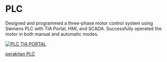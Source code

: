 # PLC
Designed and programmed a three-phase motor control system using Siemens PLC with TIA Portal, HMI, and SCADA. Successfully operated the motor in both manual and automatic modes.

[![PLC TIA PORTAL](https://img.youtube.com/vi/_xsuuHo6_Xa3eyfZ/0.jpg)](https://youtu.be/xlNknAVFuZA?si=_xsuuHo6_Xa3eyfZ)

[perakitan PLC](https://drive.google.com/file/d/1YTXIpBPFS17gDdLN3wvtq82y89wGksHI/view?usp=drive_link)
